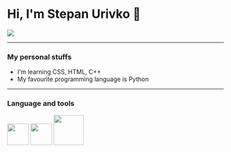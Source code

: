 # Hi, I'm Stepan Urivko 👋

<img src="https://media.giphy.com/media/heIX5HfWgEYlW/giphy.gif">

<hr>

### My personal stuffs

<ul>
  <li>I'm learning CSS, HTML, C++</li>
  <li>My favourite programming language is Python</li>
</ul>

<hr>

### Language and tools

<p float="left" >
  <img src="https://upload.wikimedia.org/wikipedia/commons/thumb/1/18/ISO_C%2B%2B_Logo.svg/1200px-ISO_C%2B%2B_Logo.svg.png" width="50px">
  <img src="https://upload.wikimedia.org/wikipedia/commons/thumb/d/d5/CSS3_logo_and_wordmark.svg/1200px-CSS3_logo_and_wordmark.svg.png" width="50px">
  <img src="https://upload.wikimedia.org/wikipedia/commons/thumb/6/61/HTML5_logo_and_wordmark.svg/1200px-HTML5_logo_and_wordmark.svg.png" width="70px">
</p>

<!--
**ssurivko20/ssurivko20** is a ✨ _special_ ✨ repository because its `README.md` (this file) appears on your GitHub profile.

Here are some ideas to get you started:
# 🔭 I’m currently working on nothing
🌱 I’m currently learning nothing
- 🔭 I’m currently working on ...
- 🌱 I’m currently learning ...
- 👯 I’m looking to collaborate on ...
- 🤔 I’m looking for help with ...
- 💬 Ask me about ...
- 📫 How to reach me: ...
- 😄 Pronouns: ...
- ⚡ Fun fact: ...
-->
